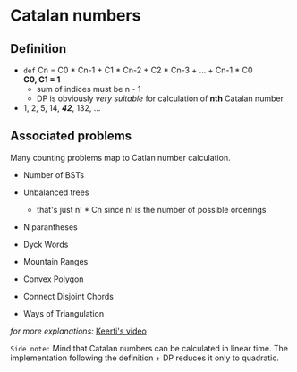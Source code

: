 # Catalan numbers
## Definition
* ```def``` Cn = C0 * Cn-1 + C1 * Cn-2 + C2 * Cn-3 + ... + Cn-1 * C0  
	    **C0, C1 = 1**
	* sum of indices must be n - 1
	* DP is obviously *very suitable* for calculation of **nth** Catalan number
* 1, 2, 5, 14, ***42***, 132, ...

## Associated problems  
Many counting problems map to Catlan number calculation.
* Number of BSTs
* Unbalanced trees
	* that's just n! * Cn since n! is the number of possible orderings 
* N parantheses

* Dyck Words
* Mountain Ranges
* Convex Polygon
* Connect Disjoint Chords
* Ways of Triangulation

*for more explanations:* [Keerti's video](https://www.youtube.com/watch?v=0pTN0qzpt-Y&ab_channel=KeertiPurswani)  
   
```Side note:``` Mind that Catalan numbers can be calculated in linear time. The implementation following the definition + DP reduces it only to quadratic.
